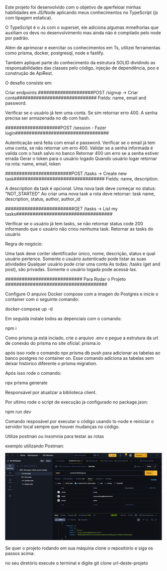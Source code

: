 Este projeto foi desenvolvido com o objetivo de aperfeioar minhas habilidades em JS/Node aplicando meus conhecimentos no TypeScript (js com tipagem estatica).

O TypeScript é o Js com o superset, ele adiciona algumas mmelhorias que auxiliam os devs no desenvolvimento mas ainda não é compilado pelo node por padrão.

Além de aprimorar e exercitar os conhecimentos em Ts, utilizei ferramentas como prisma, docker, postgresql, node e fastify.

Também apliquei parte do conhecimento da estrutura SOLID dividindo as responsabilidades das classes pelo código, injeção de dependência, poo e construção de ApiRest.

O desafio consiste em:

Criar endpoints
####################POST /signup -> Criar conta#############################
 Fields: name, email and password.

Verificar se o usuário já tem uma conta. Se sim retornar erro 400.
A senha precisa ser armazenada no db com hash.

####################POST /session - Fazer login##################################

Autenticação será feita com email e password.
Verificar se o email já tem uma conta, se não retornar um erro 400.
Validar se a senha informada é valida com o hash salvo no banco
Retornar 400 um erro se a senha estiver errada
Gerar o token para o usuário logado
Quando usuário logar retornar na rota: name, email, token

########################POST /tasks → Create new task#################################
 Fields: name, description.

A description da task é opcional.
Uma nova task deve começar no status: "NOT_STARTED"
Ao criar uma nova task a rota deve retornar: task name, description, status, author, author_id

#########################GET /tasks → List my tasks###################################

Verificar se o usuário já tem tasks, se não retornar status code 200 informando que o usuário não criou nenhuma task.
Retornar as tasks do usuário

Regra de negócio:

Uma task deve conter identificador único, nome, descrição, status e qual usuário pertence.
Somente o usuário autenticado pode listar as suas atividades
Qualquer usuário pode criar uma conta
As todas: /tasks (get and post), são privadas. Somente o usuário logada pode acessá-las.

############################ Para Rodar o Projeto #####################################

Configure O arquivo Docker compose com a imagen do Postgres e inicie o container com o seguinte comando:

docker-compose up -d

Em seguida instale todos as depenciais com o comando:

npm i

Como prisma ja está inciado, crie o arquivo .env e pegue a estrutura da url de conexão do prisma no site oficial: prisma.io

após isso rode o comando npx prisma db push para adicionar as tabelas ao banco postgres no container on. Esse comando adiciona as tabelas sem deixar historico diferente o prisma migration.

Após isso rode o comando:

npx prisma generate

Responsável por atualizar a biblioteca client.

Por ultimo rode o script de execução ja configurado no package.json:

npm run dev

Comando resposável por executar o código usando ts-node e reiniciar o servidor local sempre que houver mudanças no código.

Utilize postman ou insomnia para testar as rotas

exemplo utilizando Postman:

![alt text](image.png)

Se quer o projeto rodando em sua máquina clone o repositório e siga os passos acima:

no seu diretório execute o terminal e digite git clone url-deste-projeto
